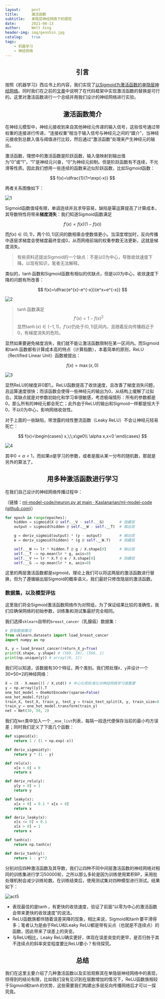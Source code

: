 ```yaml
---
layout:     post
title:      激活函数
subtitle:   单隐层神经网络下的探究
date:       2021-08-13
author:     Welt Xing
header-img: img/genshin.jpg
catalog:    true
tags:
    - 机器学习
    - 神经网络
---
```


## <center>引言

按照《机器学习》西瓜书上的内容，我们实现了[以Sigmoid为激活函数的单隐层神经网络](https://github.com/Kaslanarian/ml-model-code)。同时我们在之前的[文章](https://welts.xyz/2021/08/10/nnformula/)中说明了在代码框架中实现激活函数的替换是可行的。这里对激活函数进行一个总结并用我们设计的神经网络进行实验。

## <center>激活函数简介

在神经元模型中，神经元接收到来自其他神经元传递的输入信号，这些信号通过带权重的连接进行传递，“连接权重”相当于输入信号与神经元之间的“媒介”，当神经元接收到总数入值与阈值进行比较，然后通过“激活函数”处理来产生神经元的输出。

激活函数，理想中的激活函数是阶跃函数，输入值映射到输出值为“0”或“1”，“1”是神经元兴奋，“0”为神经元抑制。但是阶跃函数有不连续，不光滑等性质。因此我们想用一些连续的函数来近似阶跃函数，比如Sigmoid函数：

$$
f(x)=\dfrac{1}{1+\exp(-x)}
$$

两者关系图像如下：

![1](/img/act1.png)

Sigmoid函数值域有限，单调连续并且求导容易，缺陷是幂运算提高了计算成本，其导数特性将带来**梯度消失**：我们知道Sigmoid函数满足

$$
f'(x)=f(x)\big(1-f(x)\big)
$$

而$f(x)\in(0,1)$​，两个$(0,1)$​区间的数相乘会使数值更小。当深度增加时，反向传播中逐层求梯度会使梯度最终变成0，从而网络前端的权重参数无法更新，这就是梯度消失。

> 有些资料还提出Sigmoid的一个缺点：不是以0为中心，导致收敛速度下降。以现有知识，笔者无法解释。

类似的，$\tanh$​​​函数和Sigmoid函数有相似的优缺点，但是以0为中心，收敛速度下降的问题有所改善：

$$
f(x)=\dfrac{e^{x}-e^{-x}}{e^x+e^{-x}}
$$

![2](/img/act2.png)

> $\tanh$函数满足
> $$
> f'(x)=1-f(x)^2
> $$
> 显然$\tanh(x)\in(-1,1)$​​，$f'(x)$仍处于$(0,1)$区间内，且随着反向传播趋近于0，有梯度消失的危险。

显然如果要避免梯度消失，我们就不能让激活函数限制在某一区间内。而Sigmoid和$\tanh$​函数都有计算成本高的特点（计算指数），本着简单的原则，ReLU（Rectified Linear Unit）函数被提出：

$$
f(x)=\max(x,0)
$$

![3](/img/act3.png)

显然ReLU的梯度非0即1,。ReLU函数提高了收敛速度，且改善了梯度消失问题，且运算速度很快；而该函数会使得一些神经元的输出为0，从结构上缓解了过拟合。其缺点就是对参数初始化和学习率很敏感，考虑极端情形：所有的参数都是0，那么所有的神经元都会死亡；此外由于ReLU的输出和Sigmoid一样都是恒大于0，不以0为中心，影响网络收敛性。

对于上面的一些缺陷，带泄露的线性整流函数（Leaky ReLU）不会让神经元轻易死亡：

$$
f(x)=\begin{cases}
x,\;\;x\ge0\\
\alpha x,x<0
\end{cases}
$$

![4](/img/act4.png)

其中$0\lt \alpha\lt1$​，​而如果$\alpha$​是学习的参数，或者是服从某一分布的随机数，那就是另外的算法了。

## <center> 用多种激活函数进行学习

在我们自己设计的神经网络传播过程中：

（链接：[ml-model-code/neuron.py at main · Kaslanarian/ml-model-code (github.com)](https://github.com/Kaslanarian/ml-model-code/blob/main/neuron.py)）

```python
for epoch in range(epoches):
    hidden = sigmoid(X @ self.__V - self.__G)       # 隐藏层
    output = sigmoid(hidden @ self.__W - self.__T)  # 输出层

    g = deriv_sigmoid(output) * (y - output)        # 输出层
    e = deriv_sigmoid(hidden) * (g @ self.__W.T)    # 隐藏层

    self.__W += lr * hidden.T @ g / X.shape[0]      # 输出层
    self.__T -= np.mean(lr * g, axis=0)
    self.__V += lr * X.T @ e / X.shape[0]           # 隐藏层
    self.__G -= np.mean(lr * e, axis=0)
```

这里的两层激活函数都是sigmoid，理论上我们可以将这两层的激活函数进行替换，但为了遵循输出层Sigmoid的概率语义，我们最好只修改隐层的激活函数。

### 数据集，以及模型评估

这里我们将全Sigmoid激活函数网络作为对照组，为了保证结果比较的准确性，我们应确保网络的初始参数，训练集和测试集最好完全相同。

我们选择`sklearn`自带的`breast_cancer`（乳腺癌）数据集：

```python
# 获取数据概况
from sklearn.datasets import load_breast_cancer
import numpy as np

X, y = load_breast_cancer(return_X_y=True)
print(X.shape, y.shape) # (569, 30), (569, 1)
print(np.unique(y)) # array([0, 1])
```

我们可以知道，该数据有30个特征，两个类别。我们预处理`X, y`并设计一个30\*50\*2的神经网络：

```python
X = (X - X.mean()) / X.std() # 中心化和标准化对神经网络学习很重要
y = np.array([y]).T
one_hot_model = OneHotEncoder(sparse=False)
one_hot_model.fit(y)
train_X, test_X, train_y, test_y = train_test_split(X, y, train_size=0.7)
train_y = one_hot_model.transform(train_y)
net = Net(30, 50, 2)
```

我们在`Net`类中加入一个`__mse_list`列表，每隔一段迭代便保存当前的最小均方误差；同时我们定义了下面几个函数：

```python
def sigmoid(x):
    return 1 / (1 + np.exp(-x))

def deriv_sigmoid(y):
    return y * (1 - y)

def relu(x):
    x[x < 0] = 0
    return x

def deriv_relu(y):
    y[y > 0] = 1
    return y

def leaky(x):
    x[x < 0] = 0.1 * x[x < 0]
    return x

def deriv_leaky(x):
    x[x <= 0] = 0.1
    x[x > 0] = 1
    return x

def tanh(x):
    return np.tanh(x)

def deriv_tanh(y):
    return 1 - y**2
```

分别对应四种激活函数及其导数，我们让四种不同中间层激活函数的神经网络对相同的训练集进行学习50000轮，之所以那么多轮是因为训练使用累积BP，采用批处理机制会减少训练轮数。在训练结束后，使用测试集对四种模型进行测试。结果如下：

![act5](/img/act5.png)

- 表现最佳的是$\tanh$，有更快的收敛速度，验证了前面“以零为中心的激活函数会带来更快的收敛速度”的说法。
- ReLU函数族都伴随着误差突降的现象，相比来说，Sigmoid和$\tanh$要平滑得多；笔者认为是由于ReLU和Leaky ReLU都是带有尖点（也就是不连续点）的函数，因此带来了误差上的突变。
- 与ReLU相比，Leaky ReLU确实更好，体现在误差突变的更早，是否归咎于其不连续点的斜率突变程度要比ReLU要小？有待探究。

## <center>总结

我们在这里主要介绍了几种激活函数以及实验观察其在单隐层神经网络中的表现，但得到的结论有限，比如我们没有见识到在层数增加的情况下，ReLU函数族相较于Sigmoid和$\tanh$的优势，这些需要我们构建出多层反向传播网络后才可以一探究竟。
